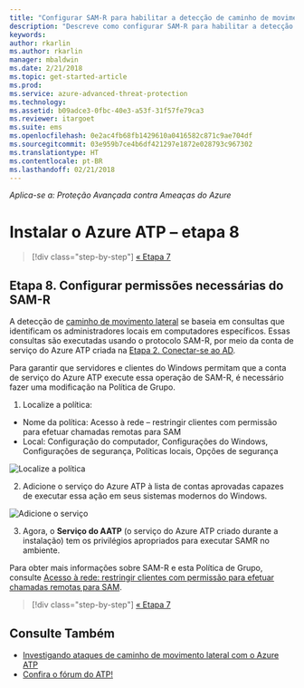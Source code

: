 ```yaml
---
title: "Configurar SAM-R para habilitar a detecção de caminho de movimento lateral no Azure ATP | Microsoft Docs"
description: "Descreve como configurar SAM-R para habilitar a detecção de caminho de movimento lateral no Azure ATP"
keywords: 
author: rkarlin
ms.author: rkarlin
manager: mbaldwin
ms.date: 2/21/2018
ms.topic: get-started-article
ms.prod: 
ms.service: azure-advanced-threat-protection
ms.technology: 
ms.assetid: b09adce3-0fbc-40e3-a53f-31f57fe79ca3
ms.reviewer: itargoet
ms.suite: ems
ms.openlocfilehash: 0e2ac4fb68fb1429610a0416582c871c9ae704df
ms.sourcegitcommit: 03e959b7ce4b6df421297e1872e028793c967302
ms.translationtype: HT
ms.contentlocale: pt-BR
ms.lasthandoff: 02/21/2018
---
```

*Aplica-se a: Proteção Avançada contra Ameaças do Azure*

# <a name="install-azure-atp---step-8"></a>Instalar o Azure ATP – etapa 8

>[!div class="step-by-step"]
[« Etapa 7](install-atp-step7.md)

## <a name="step-8-configure-sam-r-required-permissions"></a>Etapa 8. Configurar permissões necessárias do SAM-R

A detecção de [caminho de movimento lateral](use-case-lateral-movement-path.md) se baseia em consultas que identificam os administradores locais em computadores específicos. Essas consultas são executadas usando o protocolo SAM-R, por meio da conta de serviço do Azure ATP criada na [Etapa 2. Conectar-se ao AD](install-atp-step2.md).
 
Para garantir que servidores e clientes do Windows permitam que a conta de serviço do Azure ATP execute essa operação de SAM-R, é necessário fazer uma modificação na Política de Grupo.

1. Localize a política:

 - Nome da política: Acesso à rede – restringir clientes com permissão para efetuar chamadas remotas para SAM
 - Local: Configuração do computador, Configurações do Windows, Configurações de segurança, Políticas locais, Opções de segurança
  
  ![Localize a política](./media/samr-policy-location.png)

2. Adicione o serviço do Azure ATP à lista de contas aprovadas capazes de executar essa ação em seus sistemas modernos do Windows.
 
  ![Adicione o serviço](./media/samr-add-service.png)

3. Agora, o **Serviço do AATP** (o serviço do Azure ATP criado durante a instalação) tem os privilégios apropriados para executar SAMR no ambiente.

Para obter mais informações sobre SAM-R e esta Política de Grupo, consulte [Acesso à rede: restringir clientes com permissão para efetuar chamadas remotas para SAM](https://docs.microsoft.com/windows/security/threat-protection/security-policy-settings/network-access-restrict-clients-allowed-to-make-remote-sam-calls).


>[!div class="step-by-step"]
[« Etapa 7](install-atp-step7.md)



## <a name="see-also"></a>Consulte Também
- [Investigando ataques de caminho de movimento lateral com o Azure ATP](use-case-lateral-movement-path.md)
- [Confira o fórum do ATP!](https://aka.ms/azureatpcommunity)